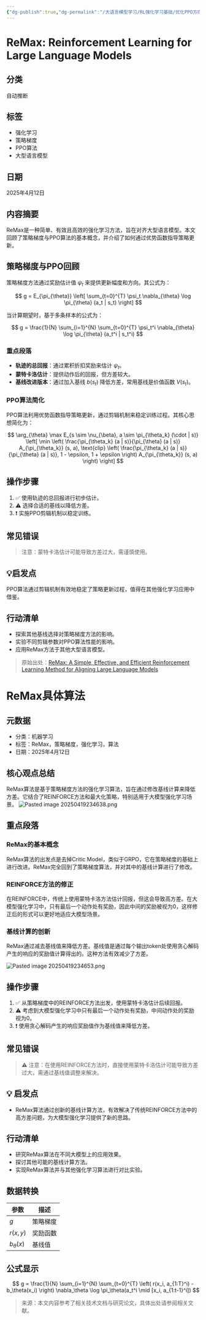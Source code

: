 ```yaml
---
{"dg-publish":true,"dg-permalink":"/大语言模型学习/RL强化学习基础/优化PPO方向的算法/ReMax-improvement","dg-home":false,"dg-description":"在此输入笔记的描述","dg-hide":false,"dg-hide-title":false,"dg-show-backlinks":true,"dg-show-local-graph":true,"dg-show-inline-title":true,"dg-pinned":false,"dg-passphrase":"在此输入访问密码","dg-enable-mathjax":false,"dg-enable-mermaid":false,"dg-enable-uml":false,"dg-note-icon":0,"dg-enable-dataview":false,"tags":["NLP"],"permalink":"/大语言模型学习/RL强化学习基础/优化PPO方向的算法/ReMax-improvement/","dgShowBacklinks":true,"dgShowLocalGraph":true,"dgShowInlineTitle":true,"dgPassFrontmatter":true,"noteIcon":0,"created":"2025-04-19T23:44:59.000+08:00","updated":"2025-04-22T23:33:22.519+08:00"}
---
```




# ReMax: Reinforcement Learning for Large Language Models

## 分类
自动推断


## 标签
- 强化学习
- 策略梯度
- PPO算法
- 大型语言模型


## 日期
2025年4月12日


## 内容摘要
ReMax是一种简单、有效且高效的强化学习方法，旨在对齐大型语言模型。本文回顾了策略梯度与PPO算法的基本概念，并介绍了如何通过优势函数指导策略更新。


## 策略梯度与PPO回顾
策略梯度方法通过奖励估计值 $\psi_t$ 来提供更新幅度和方向。其公式为：

$$
g = E_{\pi_{\theta}} \left[ \sum_{t=0}^{T} \psi_t \nabla_{\theta} \log \pi_{\theta} (a_t | s_t) \right]
$$

当计算期望时，基于多条样本的公式为：

$$
g = \frac{1}{N} \sum_{i=1}^{N} \sum_{t=0}^{T} \psi_t^i \nabla_{\theta} \log \pi_{\theta} (a_t^i | s_t^i)
$$

### 重点段落
- **轨迹的总回报**：通过累积折扣奖励来估计 $\psi_t$。
- **蒙特卡洛估计**：提供动作后的回报，但方差较大。
- **基线改进版本**：通过加入基线 $b(s_t)$ 降低方差，常用基线是价值函数 $V(s_t)$。


### PPO算法简化
PPO算法利用优势函数指导策略更新，通过剪辑机制来稳定训练过程。其核心思想简化为：

$$
\arg_{\theta} \max E_{s \sim \nu_{\beta}, a \sim \pi_{\theta_k} (\cdot | s)} \left[ \min \left( \frac{\pi_{\theta_k} (a | s)}{\pi_{\theta} (a | s)} A_{\pi_{\theta_k}} (s, a), \text{clip} \left( \frac{\pi_{\theta_k} (a | s)}{\pi_{\theta} (a | s)}, 1 - \epsilon, 1 + \epsilon \right) A_{\pi_{\theta_k}} (s, a) \right) \right]
$$


## 操作步骤
1. ✅ 使用轨迹的总回报进行初步估计。
2. ⚠ 选择合适的基线以降低方差。
3. ❗ 实施PPO剪辑机制以稳定训练。


## 常见错误
> 注意：蒙特卡洛估计可能导致方差过大，需谨慎使用。


## 💡启发点
PPO算法通过剪辑机制有效地稳定了策略更新过程，值得在其他强化学习应用中借鉴。


## 行动清单
- 探索其他基线选择对策略梯度方法的影响。
- 实验不同剪辑参数对PPO算法性能的影响。
- 应用ReMax方法于其他大型语言模型。

> 原始出处：[ReMax: A Simple, Effective, and Efficient Reinforcement Learning Method for Aligning Large Language Models](链接未提供)



# ReMax具体算法

## 元数据
- 分类：机器学习
- 标签：ReMax，策略梯度，强化学习，算法
- 日期：2025年4月12日


## 核心观点总结
ReMax算法是基于策略梯度方法的强化学习算法，旨在通过修改基线计算来降低方差。它结合了REINFORCE方法和最大化策略，特别适用于大模型强化学习场景。
![Pasted image 20250419234638.png](/img/user/%E9%99%84%E4%BB%B6/Pasted%20image%2020250419234638.png)


## 重点段落

### ReMax的基本概念
ReMax算法的出发点是去掉Critic Model，类似于GRPO，它在策略梯度的基础上进行改进。ReMax完全回到了策略梯度算法，并对其中的基线计算进行了修改。


### REINFORCE方法的修正
在REINFORCE中，传统上使用蒙特卡洛方法估计回报，但这会导致高方差。在大模型强化学习中，只有最后一个动作处有奖励，因此中间的奖励被视为0，这样修正后的形式可以更好地适应大模型场景。


### 基线计算的创新
ReMax通过减去基线值来降低方差。基线值是通过每个输出token处使用贪心解码产生的响应的奖励值计算得出的。这种方法有效减少了方差。

![Pasted image 20250419234653.png](/img/user/%E9%99%84%E4%BB%B6/Pasted%20image%2020250419234653.png)


## 操作步骤
1. ✅ 从策略梯度中的REINFORCE方法出发，使用蒙特卡洛估计后续回报。
2. ⚠️ 考虑到大模型强化学习中只有最后一个动作处有奖励，中间动作处的奖励视为0。
3. ❗ 使用贪心解码产生的响应奖励值作为基线值来降低方差。


## 常见错误
> ⚠️ 注意：在使用REINFORCE方法时，直接使用蒙特卡洛估计可能导致方差过大，需通过基线值调整来解决。


## 💡 启发点
- ReMax算法通过创新的基线计算方法，有效解决了传统REINFORCE方法中的高方差问题，为大模型强化学习提供了新的思路。


## 行动清单
- 研究ReMax算法在不同大模型上的应用效果。
- 探讨其他可能的基线计算方法。
- 实现ReMax算法并与其他强化学习算法进行对比实验。


## 数据转换
| 参数      | 描述                           |
|-----------|--------------------------------|
| $g$       | 策略梯度                       |
| $r(x, y)$ | 奖励函数                       |
| $b_\theta(x)$ | 基线值                      |


## 公式显示
$$
g = \frac{1}{N} \sum_{i=1}^{N} \sum_{t=0}^{T} \left( r(x_i, a_{1:T}^i) - b_\theta(x_i) \right) \nabla_\theta \log \pi_\theta(a_t^i \mid [x_i, a_{1:t-1}^i])
$$

> 来源：本文内容参考了相关技术文档与研究论文，具体出处请参阅相关文献。
